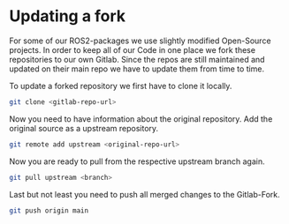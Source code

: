 # Updating a fork

For some of our ROS2-packages we use slightly modified Open-Source projects. In order to keep all of our Code in one place we fork these repositories to our own Gitlab. Since the repos are still maintained and updated on their main repo we have to update them from time to time.

To update a forked repository we first have to clone it locally.

```bash
git clone <gitlab-repo-url>
```

Now you need to have information about the original repository. Add the original source as a upstream repository.

```bash
git remote add upstream <original-repo-url>
```

Now you are ready to pull from the respective upstream branch again.

```bash
git pull upstream <branch>
```

Last but not least you need to push all merged changes to the Gitlab-Fork.

```bash
git push origin main
```